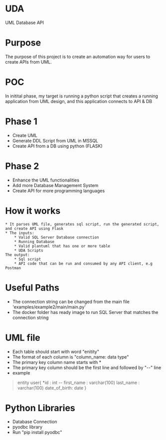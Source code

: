 # UDA
UML Database API

# Purpose
The purpose of this project is to create an automation way for users to create APIs from UML.

# POC
In initital phase, my target is running a python script that creates a running application from UML design, and this application connects to API & DB

# Phase 1
- Create UML
- Generate DDL Script from UML in MSSQL
- Create API from a DB using python (FLASK)

 # Phase 2
 - Enhance the UML functionalities
 - Add more Database Management System
 - Create API for more programming languages 

 # How it works
    * It parses UML file, generates sql script, run the generated script, and create API using Flask
    * The inputs:
        * Valid SQL Server Database connection
        * Running Database
        * Valid plantuml that has one or more table
        * UDA Scripts
    The output:
        * Sql script
        * API code that can be run and consumed by any API client, e.g Postman

# Useful Paths
- The connection string can be changed from the main file 'examples/example2/main/main.py'
- The docker folder has ready image to run SQL Server that matches the connection string

# UML file

- Each table should start with word "enitity"
- The format of each column is "column_name: data type"
- The primary key column name starts with *
- The primary key column should be the first line and followed by "--" line
- example
> entity user{
  *id : int
  --
  first_name :   varchar(100)
  last_name :    varchar(100)
  date_of_birth: date
}

# Python Libraries

- Database Connection
- pyodbc library
- Run "pip install pyodbc"

